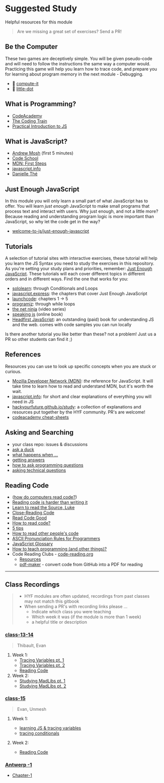 # Suggested Study

Helpful resources for this module

> Are we missing a great set of exercises? Send a PR!

## Be the Computer

These two games are deceptively simple. You will be given pseudo-code and will need to follow the instructions the same way a computer would. Practicing this game will help you learn how to trace code, and prepare you for learning about program memory in the next module - Debugging.

* 🥚 [compute-it](http://compute-it.toxicode.fr)
* 🐣 [little-dot](http://little-dot.toxicode.fr)

## What is Programming?

* [CodeAcademy](https://www.codecademy.com/articles/what-is-programming)
* [The Coding Train](https://www.youtube.com/watch?v=AImF\_\_7FyzM)
* [Practical Introduction to JS](https://shawnr.gitbooks.io/practical-introduction-to-javascript/content/what-is-programming/)

## What is JavaScript?

* [Andrew Mosh](https://www.youtube.com/watch?v=W6NZfCO5SIk) (first 5 minutes)
* [Code School](https://www.youtube.com/watch?v=nItSSTwBvSU)
* [MDN: First Steps](https://developer.mozilla.org/en-US/docs/Learn/JavaScript/First\_steps/What\_is\_JavaScript)
* [javascript.info](https://javascript.info/intro)
* [Danielle Thé](https://www.youtube.com/watch?v=gT0Lh1eYk78)

## Just Enough JavaScript

In this module you will only learn a small part of what JavaScript has to offer. You will learn _just enough_ JavaScript to make small programs that process text and interact with users. Why just enough, and not a little more? Because reading and understanding program logic is more important than JavaScript, so why let the code get in the way?

* [welcome-to-js/just-enough-javascript](https://github.com/hackyourfuturebelgium/welcome-to-js/tree/master/just-enough-javascript)

## Tutorials

A selection of tutorial sites with interactive exercises, these tutorial will help you learn the JS Syntax you need to study the exercises in this repository. As you're setting your study plans and priorities, remember: [Just Enough JavaScript](https://github.com/HackYourFutureBelgium/home/tree/8b3f2af4f4ac15d18ed828804176101472fe1076/curriculum/welcome-to-js/just-enough-javascript/README.md). These tutorials will each cover different topics in different orders and in different ways. Find the one that works for you:

* [sololearn](https://www.sololearn.com/learning/1024): through Conditionals and Loops
* [javascript.express](https://www.javascript.express): the chapters that cover Just Enough JavaScript
* [launchcode](https://education.launchcode.org/intro-to-professional-web-dev/index.html): chapters 1 -> 5
* [programiz](https://www.programiz.com/javascript/get-started): through while loops
* [the net ninja](https://www.youtube.com/playlist?list=PL4cUxeGkcC9haFPT7J25Q9GRB\_ZkFrQAc) (video series)
* [speaking js](http://speakingjs.com) (online book)
* [Headfirst JavaScript](https://www.oreilly.com/library/view/head-first-javascript/9781449340124/ch01.html): an outstanding (paid) book for understanding JS and the web. comes with code samples you can run locally

Is there another tutorial you like better than these? not a problem! Just us a PR so other students can find it ;)

## References

Resources you can use to look up specific concepts when you are stuck or curious.

* [Mozilla Developer Network (MDN)](https://developer.mozilla.org/en-US/docs/Web/javascript): _the_ reference for JavaScript. It will take time to learn how to read and understand MDN, but it's worth the wait.
* [javascript.info](https://javascript.info): for short and clear explanations of everything you will need in JS
* [hackyourfuture.github.io/study](https://hackyourfuture.github.io/study): a collection of explanations and resources put together by the HYF community. PR's are welcome!
* [codeacademy cheat-sheets](https://www.codecademy.com/learn/introduction-to-javascript/modules/learn-javascript-introduction/cheatsheet)

## Asking and Searching

* your class repo: issues & discussions
* [ask a duck](https://rubberduckdebugging.com)
* [what happens when ...](https://github.com/alex/what-happens-when)
* [getting answers](https://www.mikeash.com/getting\_answers.html)
* [how to ask programming questions](https://www.propublica.org/nerds/how-to-ask-programming-questions)
* [asking technical questions](https://www.youtube.com/watch?v=Gc9ilHp01vY)

## Reading Code

* ([how do computers read code?](https://www.youtube.com/watch?v=QXjU9qTsYCc))
* [Reading code is harder than writing it](https://trishagee.github.io/presentation/reading\_code/)
* [Learn to read the Source, Luke](https://blog.codinghorror.com/learn-to-read-the-source-luke/)
* [Close-Reading Code](https://kylefdoherty.github.io/blog/2014/06/26/close-reading-code/)
* [Read Code Good](https://www.youtube.com/watch?v=mW\_xKGUKLpk)
* [How to read code?](https://itnext.io/how-to-read-code-bf478c262932)
* [5 tips](https://medium.com/@smilin.robin/5-tips-on-how-to-read-someone-elses-code-b931b6a059ec)
* [How to read other people's code](https://selftaughtcoders.com/how-to-quickly-and-effectively-read-other-peoples-code/)
* [ASCII Pronunciation Rules for Programmers](https://blog.codinghorror.com/ascii-pronunciation-rules-for-programmers/)
* [JavaScript Glossary](https://www.codecademy.com/articles/glossary-javascript)
* [How to teach programming (and other things)?](https://www.youtube.com/watch?v=g1ib43q3uXQ\&feature=youtu.be\&t=1209)
* Code Reading Clubs - [code-reading.org](https://code-reading.org)
  * [Resources](https://github.com/CodeReadingClubs/Resources)
  * [pdf-maker](https://github.com/CodeReadingClubs/pdf-maker) - convert code from GitHub into a PDF for reading

***

## Class Recordings

> * HYF modules are often updated, recordings from past classes may not match this gitbook
> * When sending a PR's with recording links please ...
>   * Indicate which class you were teaching
>   * Which week it was (if the module is more than 1 week)
>   * a helpful title or description

### [class-13-14](https://github.com/hackyourfuturebelgium/class-13-14)

> Thibault, Evan

1. Week 1:
   * [Tracing Variables pt. 1](https://vimeo.com/524232825/)
   * [Tracing Variables pt. 2](https://vimeo.com/524233174/)
   * [Reading Code](https://vimeo.com/524232999/)
2. Week 2:
   * [Studying MadLibs pt. 1](https://vimeo.com/528300558)
   * [Studying MadLibs pt. 2](https://vimeo.com/528300446)

### [class-15](https://github.com/hackyourfuturebelgium/class-15)

> Evan, Unmesh

1. Week 1:
   * [learning JS & tracing variables](https://vimeo.com/551365120)
   * [tracing conditionals](https://vimeo.com/551365422)
2.  Week 2:

    * [Reading Code](https://vimeo.com/554219000)

    ###

### [Antwerp -1](https://github.com/lab-antwerp-1/home)

* [Chapter-1](https://youtu.be/puKsxllt1P0)

###



